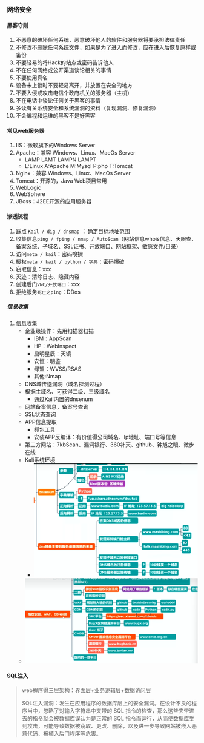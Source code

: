 ### 网络安全

#### 黑客守则

1. 不恶意的破坏任何系统，恶意破坏他人的软件和服务器将要承担法律责任
2. 不修改不删除任何系统文件，如果是为了进入而修改，应在进入后恢复原样或备份
3. 不要轻易的将Hack的站点或密码告诉他人
4. 不在任何网络或公开渠道谈论相关的事情
5. 不要使用真名
6. 设备未上锁时不要轻易离开，并放置在安全的地方
7. 不要入侵或攻击电信个政府机关的服务器（主机）
8. 不在电话中谈论任何关于黑客的事情
9. 多读有关系统安全和系统漏洞的资料（复现漏洞、修复漏洞）
10. 不会编程和运维的黑客不是好黑客



#### 常见web服务器

1. IIS：微软旗下的Windows Server
2. Apache：兼容 Windows、Linux、MacOs Server
   - LAMP  LAMT  LAMPN    LAMPT
   - L:Linux   A:Apache    M:Mysql   P:php    T:Tomcat
3. Nginx：兼容 Windows、Linux、MacOs Server
4. Tomcat：开源的，Java Web项目常用
5. WebLogic
6. WebSphere
7. JBoss：J2EE开源的应用服务器



#### 渗透流程

1. 踩点 `Kail / dig / dnsmap `：确定目标地址范围
2. 收集信息` ping / fping / nmap / AutoScan `（网站信息whois信息、天眼查、备案系统、子域名、SSL证书、开放端口、网站框架、敏感文件/目录）
3. 访问`meta / kail`：密码嗅探
4. 授权`meta / kail / python / 字典`：密码爆破
5. 窃取信息：xxx
6. 灭迹：清除日志、隐藏内容
7. 创建后门`VNC/开放端口`：xxx
8. 拒绝服务`死亡之ping`：DDos



##### 信息收集

1. 信息收集
   - 企业级操作：先用扫描器扫描
     - IBM：AppScan
     - HP：WebInspect
     - 启明星辰：天镜
     - 安恒：明鉴
     - 绿盟：WVSS/RSAS
     - 其他:Nmap
   - DNS域传送漏洞（域名探测过程）
   - 根据主域名、可获得二级、三级域名
     - 通过Kail内置的dnsenum
   - 网站备案信息，备案号查询
   - SSL状态查询
   - APP信息提取
     - 抓包工具
     - 安装APP反编译：有价值得公司域名、Ip地址、端口号等信息
   - 第三方网站：7kbScan、漏洞银行、360补天、github、钟馗之眼、微步在线
   - Kali系统环境
     - ![image-20221105232326560](images/网络安全/image-20221105232326560.png)
   - ![image-20221105233407986](images/网络安全/image-20221105233407986.png)







#### SQL注入

> web程序得三层架构：界面层+业务逻辑层+数据访问层
>
> SQL注入漏洞：发生在应用程序的数据库层上的安全漏洞。在设计不良的程序当中，忽略了对输入字符串中夹带的 SQL 指令的检查，那么这些夹带进去的指令就会被数据库误认为是正常的 SQL 指令而运行，从而使数据库受到攻击，可能导致数据被窃取、更改、删除，以及进一步导致网站被嵌入恶意代码、被植入后门程序等危害。













